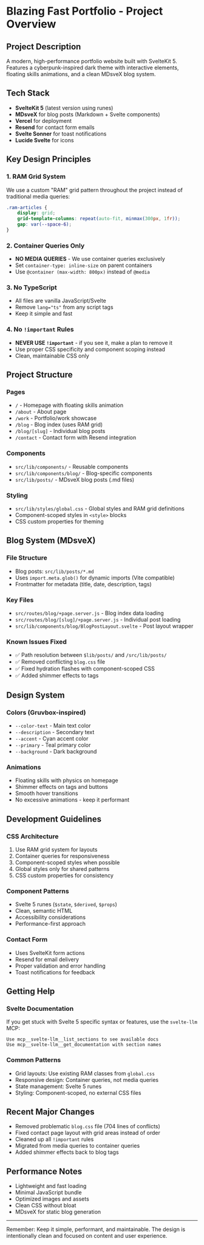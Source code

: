 # Blazing Fast Portfolio - Project Overview

## Project Description
A modern, high-performance portfolio website built with SvelteKit 5. Features a cyberpunk-inspired dark theme with interactive elements, floating skills animations, and a clean MDsveX blog system.

## Tech Stack
- **SvelteKit 5** (latest version using runes)
- **MDsveX** for blog posts (Markdown + Svelte components)
- **Vercel** for deployment
- **Resend** for contact form emails
- **Svelte Sonner** for toast notifications
- **Lucide Svelte** for icons

## Key Design Principles

### 1. RAM Grid System
We use a custom "RAM" grid pattern throughout the project instead of traditional media queries:
```css
.ram-articles {
    display: grid;
    grid-template-columns: repeat(auto-fit, minmax(300px, 1fr));
    gap: var(--space-6);
}
```

### 2. Container Queries Only
- **NO MEDIA QUERIES** - We use container queries exclusively
- Set `container-type: inline-size` on parent containers
- Use `@container (max-width: 800px)` instead of `@media`

### 3. No TypeScript
- All files are vanilla JavaScript/Svelte
- Remove `lang="ts"` from any script tags
- Keep it simple and fast

### 4. No `!important` Rules
- **NEVER USE `!important`** - if you see it, make a plan to remove it
- Use proper CSS specificity and component scoping instead
- Clean, maintainable CSS only

## Project Structure

### Pages
- `/` - Homepage with floating skills animation
- `/about` - About page 
- `/work` - Portfolio/work showcase
- `/blog` - Blog index (uses RAM grid)
- `/blog/[slug]` - Individual blog posts
- `/contact` - Contact form with Resend integration

### Components
- `src/lib/components/` - Reusable components
- `src/lib/components/blog/` - Blog-specific components
- `src/lib/posts/` - MDsveX blog posts (.md files)

### Styling
- `src/lib/styles/global.css` - Global styles and RAM grid definitions
- Component-scoped styles in `<style>` blocks
- CSS custom properties for theming

## Blog System (MDsveX)

### File Structure
- Blog posts: `src/lib/posts/*.md`
- Uses `import.meta.glob()` for dynamic imports (Vite compatible)
- Frontmatter for metadata (title, date, description, tags)

### Key Files
- `src/routes/blog/+page.server.js` - Blog index data loading
- `src/routes/blog/[slug]/+page.server.js` - Individual post loading
- `src/lib/components/blog/BlogPostLayout.svelte` - Post layout wrapper

### Known Issues Fixed
- ✅ Path resolution between `$lib/posts/` and `/src/lib/posts/`
- ✅ Removed conflicting `blog.css` file
- ✅ Fixed hydration flashes with component-scoped CSS
- ✅ Added shimmer effects to tags

## Design System

### Colors (Gruvbox-inspired)
- `--color-text` - Main text color
- `--description` - Secondary text
- `--accent` - Cyan accent color
- `--primary` - Teal primary color
- `--background` - Dark background

### Animations
- Floating skills with physics on homepage
- Shimmer effects on tags and buttons
- Smooth hover transitions
- No excessive animations - keep it performant

## Development Guidelines

### CSS Architecture
1. Use RAM grid system for layouts
2. Container queries for responsiveness  
3. Component-scoped styles when possible
4. Global styles only for shared patterns
5. CSS custom properties for consistency

### Component Patterns
- Svelte 5 runes (`$state`, `$derived`, `$props`)
- Clean, semantic HTML
- Accessibility considerations
- Performance-first approach

### Contact Form
- Uses SvelteKit form actions
- Resend for email delivery
- Proper validation and error handling
- Toast notifications for feedback

## Getting Help

### Svelte Documentation
If you get stuck with Svelte 5 specific syntax or features, use the `svelte-llm` MCP:
```
Use mcp__svelte-llm__list_sections to see available docs
Use mcp__svelte-llm__get_documentation with section names
```

### Common Patterns
- Grid layouts: Use existing RAM classes from `global.css`
- Responsive design: Container queries, not media queries
- State management: Svelte 5 runes
- Styling: Component-scoped, no external CSS files

## Recent Major Changes
- Removed problematic `blog.css` file (704 lines of conflicts)
- Fixed contact page layout with grid areas instead of order
- Cleaned up all `!important` rules
- Migrated from media queries to container queries
- Added shimmer effects back to blog tags

## Performance Notes
- Lightweight and fast loading
- Minimal JavaScript bundle
- Optimized images and assets
- Clean CSS without bloat
- MDsveX for static blog generation

---

Remember: Keep it simple, performant, and maintainable. The design is intentionally clean and focused on content and user experience.